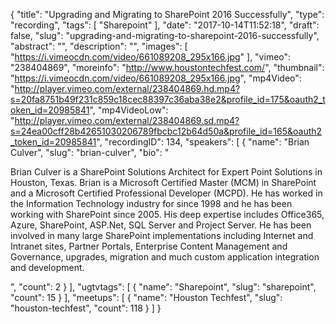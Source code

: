 {
  "title": "Upgrading and Migrating to SharePoint 2016 Successfully",
  "type": "recording",
  "tags": [
    "Sharepoint"
  ],
  "date": "2017-10-14T11:52:18",
  "draft": false,
  "slug": "upgrading-and-migrating-to-sharepoint-2016-successfully",
  "abstract": "",
  "description": "",
  "images": [
    "https://i.vimeocdn.com/video/661089208_295x166.jpg"
  ],
  "vimeo": "238404869",
  "moreinfo": "http://www.houstontechfest.com/",
  "thumbnail": "https://i.vimeocdn.com/video/661089208_295x166.jpg",
  "mp4Video": "http://player.vimeo.com/external/238404869.hd.mp4?s=20fa8751b49f231c859c18cec88397c36aba38e2&profile_id=175&oauth2_token_id=20985841",
  "mp4VideoLow": "http://player.vimeo.com/external/238404869.sd.mp4?s=24ea00cff28b42651030206789fbcbc12b64d50a&profile_id=165&oauth2_token_id=20985841",
  "recordingID": 134,
  "speakers": [
    {
      "name": "Brian Culver",
      "slug": "brian-culver",
      "bio": "<p>Brian Culver is a SharePoint Solutions Architect for Expert Point Solutions in Houston, Texas. Brian is a Microsoft Certified Master (MCM) in SharePoint and a Microsoft Certified Professional Developer (MCPD). He has worked in the Information Technology industry for since 1998 and he has been working with SharePoint since 2005. His deep expertise includes Office365, Azure, SharePoint, ASP.Net, SQL Server and Project Server. He has been involved in many large SharePoint implementations including Internet and Intranet sites, Partner Portals, Enterprise Content Management and Governance, upgrades, migration and much custom application integration and development.</p>",
      "count": 2
    }
  ],
  "ugtvtags": [
    {
      "name": "Sharepoint",
      "slug": "sharepoint",
      "count": 15
    }
  ],
  "meetups": [
    {
      "name": "Houston Techfest",
      "slug": "houston-techfest",
      "count": 118
    }
  ]
}